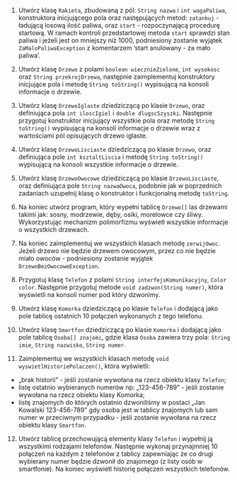 1. Utwórz klasę `Rakieta`, zbudowaną z pól: `String nazwa` i `int wagaPaliwa`, konstruktora inicjującego pola oraz następujących metod: `zatankuj` - ładującą losową ilość paliwa, oraz `start` - rozpoczynającą procedurę startową. W ramach kontroli przedstartowej metoda `start` sprawdzi stan paliwa i jeżeli jest on mniejszy niż 1000, podniesiony zostanie wyjątek `ZaMaloPaliwaException` z komentarzem ’start anulowany - za mało paliwa’.

2. Utwórz klasę `Drzewo` z polami `boolean wiecznieZielone`, `int wysokosc` oraz `String przekrojDrzewa`, następnie zaimplementuj konstruktory inicjujące pola i metodę `String toString()` wypisującą na konsoli informacje o drzewie.

3. Utwórz klasę `DrzewoIglaste` dziedziczącą po klasie `Drzewo`, oraz definiująca pola `int iloscIgiel` i `double dlugscSzyszki`. Następnie przygotuj konstruktor inicjujący wszystkie pola oraz metodę `String toString()` wypisującą na konsoli informacje o drzewie wraz z wartościami pól opisujących drzewo iglaste.

4. Utwórz klasę `DrzewoLisciaste` dziedziczącą po klasie `Drzewo`, oraz definiująca pole `int ksztaltLiscia` i metodę `String toString()` wypisującą na konsoli wszystkie informacje o drzewie.

5. Utwórz klasę `DrzewoOwocowe` dziedziczącą po klasie `DrzewoLisciaste`, oraz definiująca pole `String nazwaOwoca`, podobnie jak w poprzednich zadaniach uzupełnij klasę o konstruktor i funkcjonalną metodę `toString`.

6. Na koniec utwórz program, który wypełni tablicę `Drzewo[]` las drzewami takimi jak: sosny, modrzewie, dęby, osiki, morelowce czy śliwy. Wykorzystując mechanizm polimorfizmu wyświetl wszystkie informacje o wszystkich drzewach.

7. Na koniec zaimplementuj we wszystkich klasach metodę `zerwijOwoc`. Jeżeli drzewo nie będzie drzewem owocowym, przez co nie będzie miało owoców - podniesiony zostanie wyjątek `DrzewoBezOwocoweException`.

8. Przygotuj klasę `Telefon` z polami `String interfejsKomunikacyjny`, `Color color`. Następnie przygotuj metode `void zadzwon(String numer)`, która wyświetli na konsoli numer pod który dzwonimy.

9. Utwórz klasę `Komorka` dziedziczącą po klasie `Telefon` i dodającą jako pole tablicę ostatnich 10 połączeń wykonanych z tego telefonu.

10. Utwórz klasę `Smartfon` dziedziczącą po klasie `Komorka` i dodającą jako pole tablicę `Osoba[] znajomi`, gdzie klasa `Osoba` zawiera trzy pola: `String imie`, `String nazwisko`, `String numer`.

11. Zaimplementuj we wszystkich klasach metodę `void wyswietlHistoriePolaczen()`, która wyświetli:
* „brak historii” - jeśli zostanie wywołana na rzecz obiektu klasy `Telefon`;
* listę ostatnio wybieranych numerów np: „123-456-789” - jeśli zostanie wywołana na rzecz obiektu klasy Komorka;
* listę znajomych do których ostatnio dzwoniliśmy w postaci „Jan Kowalski 123-456-789” gdy osoba jest w tablicy znajomych lub sam numer w przeciwnym przypadku - jeśli zostanie wywołana na rzecz obiektu klasy `Smartfon`.

12. Utwórz tablicę przechowującą elementy klasy `Telefon` i wypełnij ją wszystkimi rodzajami telefonów. Następnie wykonaj przynajmniej 10 połączeń na każdym z telefonów z tablicy zapewniając że co drugi wybierany numer będzie dzwonił do znajomego (z listy osób w smartfonie). Na koniec wyświetl historię połączeń wszystkich telefonów.